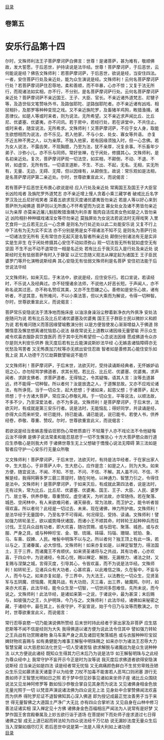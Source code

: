 <div class="menu"><a href="/lotus-sutra/#/table-of-contents">目录</a></div>
<hgroup>
  <h2>卷第五</h2>
  <h1>安乐行品第十四</h1>
</hgroup>
<p>
  尔时，文殊师利法王子菩萨摩诃萨白佛言：世尊！是诸菩萨，甚为难有，敬顺佛故，发大誓愿，于后恶世，护持读说是法华经。世尊！菩萨摩诃萨，于后恶世，云何能说是经？佛告文殊师利：若菩萨摩诃萨，于后恶世，欲说是经，当安住四法。一者，安住菩萨行处及亲近处，能为众生演说是经。文殊师利！云何名菩萨摩诃萨行处？若菩萨摩诃萨住忍辱地，柔和善顺，而不卒暴，心亦不惊；又复于法无所行，而观诸法如实相，亦不行，不分别，是名菩萨摩诃萨行处。云何名菩萨摩诃萨亲近处？菩萨摩诃萨不亲近国王、王子、大臣、官长。不亲近诸外道梵志、尼犍子等，及造世俗文笔赞咏外书，及路伽耶陀、逆路伽耶陀者。亦不亲近诸有凶戏、相扠相扑，及那罗等种种变现之戏。又不亲近旃陀罗，及畜猪羊鸡狗，畋猎渔捕，诸恶律仪。如是人等或时来者，则为说法，无所希望。又不亲近求声闻比丘、比丘尼、优婆塞、优婆夷，亦不问讯。若于房中，若经行处，若在讲堂中，不共住止。或时来者，随宜说法，无所希求。文殊师利！又菩萨摩诃萨，不应于女人身，取能生欲想相而为说法，亦不乐见。若入他家，不与小女、处女、寡女等共语。
  亦复不近五种不男之人，以为亲厚。不独入他家，若有因缘须独入时，但一心念佛。若为女人说法，不露齿笑，不现胸臆，乃至为法，犹不亲厚，况复余事。不乐畜年少弟子、沙弥小儿，亦不乐与同师。常好坐禅，在于闲处，修摄其心。文殊师利，是名初亲近处。复次，菩萨摩诃萨观一切法空，如实相，不颠倒，不动、不退、不转，如虚空，无所有性。一切语言道断，不生、不出、不起，无名、无相，实无所有，无量、无边，无碍、无障，但以因缘有，从颠倒生。故说：常乐观如是法相，是名菩萨摩诃萨第二亲近处。尔时，世尊欲重宣此义，而说偈言：
</p>
<div class="commentary">
  <span class="commentary__sentence">若有菩萨</span
  ><span class="commentary__sentence">于后恶世</span
  ><span class="commentary__sentence">无布畏心</span
  ><span class="commentary__sentence">欲说是经</span>
  <span class="commentary__sentence">应入行处</span
  ><span class="commentary__sentence">及亲近处</span>
  <span class="commentary__sentence">常离国王</span
  ><span class="commentary__sentence">及国王子</span
  ><span class="commentary__sentence">大臣官长</span
  ><span class="commentary__sentence">凶险戏者</span>
  <span class="commentary__sentence">及旃陀罗</span
  ><span class="commentary__sentence">外道梵志</span>
  <span class="commentary__sentence">亦不亲近</span
  ><span class="commentary__sentence">增上慢人</span
  ><span class="commentary__sentence">贪着小乘</span
  ><span class="commentary__sentence">三藏学者</span>
  <span class="commentary__sentence">破戒比丘</span
  ><span class="commentary__sentence">名字罗汉</span
  ><span class="commentary__sentence">及比丘尼</span
  ><span class="commentary__sentence">好戏笑者</span>
  <span class="commentary__sentence">深着五欲</span
  ><span class="commentary__sentence">求现灭度</span
  ><span class="commentary__sentence">诸优婆夷</span
  ><span class="commentary__sentence">皆勿亲近</span>
  <span class="commentary__sentence">若是人等</span
  ><span class="commentary__sentence">以好心来</span
  ><span class="commentary__sentence">到菩萨所</span
  ><span class="commentary__sentence">为闻佛道</span>
  <span class="commentary__sentence">菩萨则以</span
  ><span class="commentary__sentence">无所畏心</span
  ><span class="commentary__sentence">不怀希望</span
  ><span class="commentary__sentence">而为说法</span>
  <span class="commentary__sentence">寡女处女</span
  ><span class="commentary__sentence">及诸不男</span
  ><span class="commentary__sentence">皆勿亲近</span
  ><span class="commentary__sentence">以为亲厚</span>
  <span class="commentary__sentence">亦莫亲近</span
  ><span class="commentary__sentence">屠儿魁脍</span
  ><span class="commentary__sentence">畋猎渔捕</span
  ><span class="commentary__sentence">为利杀害</span>
  <span class="commentary__sentence">贩肉自活</span
  ><span class="commentary__sentence">炫卖女色</span
  ><span class="commentary__sentence">如是之人</span
  ><span class="commentary__sentence">皆勿亲近</span>
  <span class="commentary__sentence">凶险相扑</span
  ><span class="commentary__sentence">种种嬉戏</span
  ><span class="commentary__sentence">诸淫女等</span
  ><span class="commentary__sentence">尽勿亲近</span>
  <span class="commentary__sentence">莫独屏处</span
  ><span class="commentary__sentence">为女说法</span
  ><span class="commentary__sentence">若说法时</span
  ><span class="commentary__sentence">无得戏笑</span>
  <span class="commentary__sentence">入里乞食</span
  ><span class="commentary__sentence">将一比丘</span
  ><span class="commentary__sentence">若无比丘</span
  ><span class="commentary__sentence">一心念佛</span>
  <span class="commentary__sentence">是则名为</span
  ><span class="commentary__sentence">行处近处</span
  ><span class="commentary__sentence">以此二处</span
  ><span class="commentary__sentence">能安乐说</span>
  <span class="commentary__sentence">又复不行</span
  ><span class="commentary__sentence">上中下法</span
  ><span class="commentary__sentence">有为无为</span
  ><span class="commentary__sentence">实不实法</span>
  <span class="commentary__sentence">亦不分别</span
  ><span class="commentary__sentence">是男是女</span
  ><span class="commentary__sentence">不得诸法</span
  ><span class="commentary__sentence">不知不见</span>
  <span class="commentary__sentence">是则名为</span
  ><span class="commentary__sentence">菩萨行处</span
  ><span class="commentary__sentence">一切诸法</span
  ><span class="commentary__sentence">空无所有</span>
  <span class="commentary__sentence">无有常住</span
  ><span class="commentary__sentence">亦无起灭</span
  ><span class="commentary__sentence">是名智者</span
  ><span class="commentary__sentence">所亲近处</span>
  <span class="commentary__sentence">颠倒分别</span
  ><span class="commentary__sentence">诸法有无</span
  ><span class="commentary__sentence">是实非实</span
  ><span class="commentary__sentence">是生非生</span>
  <span class="commentary__sentence">在于闲处</span
  ><span class="commentary__sentence">修摄其心</span
  ><span class="commentary__sentence">安住不动</span
  ><span class="commentary__sentence">如须弥山</span>
  <span class="commentary__sentence">观一切法</span
  ><span class="commentary__sentence">皆无所有</span
  ><span class="commentary__sentence">犹如虚空</span
  ><span class="commentary__sentence">无有坚固</span>
  <span class="commentary__sentence">不生不出</span
  ><span class="commentary__sentence">不动不退</span
  ><span class="commentary__sentence">常住一相</span
  ><span class="commentary__sentence">是名近处</span>
  <span class="commentary__sentence">若有比丘</span
  ><span class="commentary__sentence">于我灭后</span
  ><span class="commentary__sentence">入是行处</span
  ><span class="commentary__sentence">及亲近处</span>
  <span class="commentary__sentence">说斯经时</span
  ><span class="commentary__sentence">无有怯弱</span
  ><span class="commentary__sentence">菩萨有时</span
  ><span class="commentary__sentence">入于静室</span>
  <span class="commentary__sentence">以正忆念</span
  ><span class="commentary__sentence">随义观法</span
  ><span class="commentary__sentence">从禅定起</span
  ><span class="commentary__sentence">为诸国王</span>
  <span class="commentary__sentence">王子臣民</span
  ><span class="commentary__sentence">婆罗门等</span
  ><span class="commentary__sentence">开化演畅</span
  ><span class="commentary__sentence">说斯经典</span>
  <span class="commentary__sentence">其心安隐</span
  ><span class="commentary__sentence">无有怯弱</span
  ><span class="commentary__sentence">文殊师利</span
  ><span class="commentary__sentence">是名菩萨</span>
  <span class="commentary__sentence">安住初法</span
  ><span class="commentary__sentence">能于后世</span
  ><span class="commentary__sentence">说法华经</span>
</div>
<p>
  又文殊师利，如来灭后，于末法中，欲说是经，应住安乐行。若口宣说，若读经时，不乐说人及经典过。亦不轻慢诸余法师，不说他人好恶长短。于声闻人，亦不称名说其过恶，亦不称名赞叹其美，又亦不生怨嫌之心。善修如是安乐心故，诸有听者，不逆其意，有所难问，不以小乘法答，但以大乘而为解说，令得一切种智。尔时，世尊欲重宣此义，而说偈言：
</p>
<div class="commentary">
  <span class="commentary__sentence">菩萨常乐</span
  ><span class="commentary__sentence">安隐说法</span
  ><span class="commentary__sentence">于清净地</span
  ><span class="commentary__sentence">而施床座</span>
  <span class="commentary__sentence">以油涂身</span
  ><span class="commentary__sentence">澡浴尘秽</span
  ><span class="commentary__sentence">着新净衣</span
  ><span class="commentary__sentence">内外俱净</span>
  <span class="commentary__sentence">安处法座</span
  ><span class="commentary__sentence">随问为说</span>
  <span class="commentary__sentence">若有比丘</span
  ><span class="commentary__sentence">及比丘尼</span
  ><span class="commentary__sentence">诸优婆塞</span
  ><span class="commentary__sentence">及优婆夷</span>
  <span class="commentary__sentence">国王王子</span
  ><span class="commentary__sentence">群臣士民</span
  ><span class="commentary__sentence">以微妙义</span
  ><span class="commentary__sentence">和颜为说</span>
  <span class="commentary__sentence">若有难问</span
  ><span class="commentary__sentence">随义而答</span
  ><span class="commentary__sentence">因缘譬喻</span
  ><span class="commentary__sentence">敷演分别</span>
  <span class="commentary__sentence">以是方便</span
  ><span class="commentary__sentence">皆使发心</span
  ><span class="commentary__sentence">渐渐增益</span
  ><span class="commentary__sentence">入于佛道</span>
  <span class="commentary__sentence">除懒惰意</span
  ><span class="commentary__sentence">及懈怠想</span
  ><span class="commentary__sentence">离诸忧恼</span
  ><span class="commentary__sentence">慈心说法</span>
  <span class="commentary__sentence">昼夜常说</span
  ><span class="commentary__sentence">无上道教</span
  ><span class="commentary__sentence">以诸因缘</span
  ><span class="commentary__sentence">无量譬喻</span>
  <span class="commentary__sentence">开示众生</span
  ><span class="commentary__sentence">咸令欢喜</span
  ><span class="commentary__sentence">衣服卧具</span
  ><span class="commentary__sentence">饮食医药</span>
  <span class="commentary__sentence">而于其中</span
  ><span class="commentary__sentence">无所希望</span
  ><span class="commentary__sentence">但一心念</span
  ><span class="commentary__sentence">说法因缘</span>
  <span class="commentary__sentence">愿成佛道</span
  ><span class="commentary__sentence">令众亦尔</span
  ><span class="commentary__sentence">是则大利</span
  ><span class="commentary__sentence">安乐供养</span>
  <span class="commentary__sentence">我灭度后</span
  ><span class="commentary__sentence">若有比丘</span
  ><span class="commentary__sentence">能演说斯</span
  ><span class="commentary__sentence">妙法华经</span>
  <span class="commentary__sentence">心无嫉恚</span
  ><span class="commentary__sentence">诸恼障碍</span
  ><span class="commentary__sentence">亦无忧愁</span
  ><span class="commentary__sentence">及骂詈者</span>
  <span class="commentary__sentence">又无怖畏</span
  ><span class="commentary__sentence">加刀杖等</span
  ><span class="commentary__sentence">亦无摈出</span
  ><span class="commentary__sentence">安住忍故</span>
  <span class="commentary__sentence">智者如是</span
  ><span class="commentary__sentence">善修其心</span
  ><span class="commentary__sentence">能住安乐</span
  ><span class="commentary__sentence">如我上说</span>
  <span class="commentary__sentence">其人功德</span
  ><span class="commentary__sentence">千万亿劫</span
  ><span class="commentary__sentence">算数譬喻</span
  ><span class="commentary__sentence">说不能尽</span>
</div>
<p>
  又文殊师利！菩萨摩诃萨，于后末世，法欲灭时，受持读诵斯经典者，无怀嫉妒谄诳之心，亦勿轻骂学佛道者，求其长短。若比丘、比丘尼、优婆塞、优婆夷，求声闻者、求辟支佛者、求菩萨道者，无得恼之，令其疑悔，语其人言：汝等去道甚远，终不能得一切种智。所以者何？汝是放逸之人，于道懈怠故。又亦不应戏论诸法，有所诤竞。当于一切众生，起大悲想；于诸如来，起慈父想；于诸菩萨，起大师想；于十方诸大菩萨，常应深心恭敬礼拜。于一切众生，平等说法，以顺法故，不多不少，乃至深爱法者，亦不为多说。文殊师利！是菩萨摩诃萨，于后末世，法欲灭时，有成就是第三安乐行者。说是法时，无能恼乱；得好同学，共读诵是经，亦得大众而来听受，听已能持，持已能诵，诵已能说，说已能书，若使人书，供养经卷，恭敬、尊重、赞叹。尔时，世尊欲重宣此义，而说偈言：
</p>
<div class="commentary">
  <span class="commentary__sentence">若欲说是经</span
  ><span class="commentary__sentence">当舍嫉恚慢</span
  ><span class="commentary__sentence">谄诳邪伪心</span
  ><span class="commentary__sentence">常修质直行</span>
  <span class="commentary__sentence">不轻蔑于人</span
  ><span class="commentary__sentence">亦不戏论法</span
  ><span class="commentary__sentence">不令他疑悔</span
  ><span class="commentary__sentence">云汝不得佛</span>
  <span class="commentary__sentence">是佛子说法</span
  ><span class="commentary__sentence">常柔和能忍</span
  ><span class="commentary__sentence">慈悲于一切</span
  ><span class="commentary__sentence">不生懈怠心</span>
  <span class="commentary__sentence">十方大菩萨</span
  ><span class="commentary__sentence">愍众故行道</span
  ><span class="commentary__sentence">应生恭敬心</span
  ><span class="commentary__sentence">是则我大师</span>
  <span class="commentary__sentence">于诸佛世尊</span
  ><span class="commentary__sentence">生无上父想</span
  ><span class="commentary__sentence">破于憍慢心</span
  ><span class="commentary__sentence">说法无障碍</span>
  <span class="commentary__sentence">第三法如是</span
  ><span class="commentary__sentence">智者应守护</span
  ><span class="commentary__sentence">一心安乐行</span
  ><span class="commentary__sentence">无量众所敬</span>
</div>
<p>
  又文殊师利！菩萨摩诃萨，于后末世，法欲灭时，有持是法华经者，于在家出家人中，生大慈心，于非菩萨人中，生大悲心，应作是念：如是之人，则为大失。如来方便，随宜说法，不闻、不知、不觉、不问、不信、不解。其人虽不问、不信、不解是经，我得阿耨多罗三藐三菩提时，随在何地，以神通力、智慧力引之，令得住是法中。文殊师利！是菩萨摩诃萨，于如来灭后，有成就此第四法者，说是法时，无有过失，常为比丘、比丘尼、优婆塞、优婆夷、国王、王子、大臣、人民、婆罗门、居士等，供养恭敬，尊重赞叹。虚空诸天，为听法故，亦常随侍。若在聚落、城邑、空闲林中，有人来欲难问者，诸天昼夜，常为法故，而卫护之，能令听者皆得欢喜。所以者何？此经是一切过去、未来、现在诸佛，神力所护故。文殊师利！是法华经于无量国中，乃至名字不可得闻，何况得见、受持、读诵。文殊师利！譬如强力转轮圣王，欲以威势降伏诸国，而诸小王不顺其命，时转轮王起种种兵而往讨伐。王见兵众战有功者，即大欢喜，随功赏赐，或与田宅、聚落、城邑，或与衣服、严身之具，或与种种珍宝、金、银、琉璃、砗磲、玛瑙、珊瑚、琥珀、象、马、车乘、奴婢、人民。唯髻中明珠不以与之。所以者何？独王顶上有此一珠，若以与之，王诸眷属，必大惊怪。文殊师利！如来亦复如是，以禅定智慧力，得法国土，王于三界，而诸魔王不肯顺伏。如来贤圣诸将与之共战，其有功者，心亦欢喜，于四众中，为说诸经，令其心悦，赐以禅定、解脱、无漏根力、诸法之财，又复赐与涅槃之城，言得灭度，引导其心，令皆欢喜，而不为说是法华经。文殊师利！如转轮王，见诸兵众有大功者，心甚欢喜，以此难信之珠，久在髻中，不妄与人，而今与之。如来亦复如是，于三界中，为大法王，以法教化一切众生，见贤圣军与五阴魔、烦恼魔、死魔共战，有大功勋，灭三毒，出三界，破魔网。尔时，如来亦大欢喜，此法华经，能令众生至一切智，一切世间多怨难信，先所未说，而今说之。文殊师利！此法华经，是诸如来第一之说，于诸说中，最为甚深；末后赐与，如彼强力之王，久护明珠，今乃与之。文殊师利！此法华经，诸佛如来秘密之藏，于诸经中，最在其上，长夜守护，不妄宣说，始于今日乃与汝等而敷演之。尔时，世尊欲重宣此义，而说偈言：
</p>
<div class="commentary">
  <span class="commentary__sentence">常行忍辱</span
  ><span class="commentary__sentence">哀愍一切</span
  ><span class="commentary__sentence">乃能演说</span
  ><span class="commentary__sentence">佛所赞经</span>
  <span class="commentary__sentence">后末世时</span
  ><span class="commentary__sentence">持此经者</span
  ><span class="commentary__sentence">于家出家</span
  ><span class="commentary__sentence">及非菩萨</span>
  <span class="commentary__sentence">应生慈悲</span
  ><span class="commentary__sentence">斯等不闻</span
  ><span class="commentary__sentence">不信是经</span
  ><span class="commentary__sentence">则为大失</span>
  <span class="commentary__sentence">我得佛道</span
  ><span class="commentary__sentence">以诸方便</span
  ><span class="commentary__sentence">为说此法</span
  ><span class="commentary__sentence">令住其中</span>
  <span class="commentary__sentence">譬如强力</span
  ><span class="commentary__sentence">转轮之王</span
  ><span class="commentary__sentence">兵战有功</span
  ><span class="commentary__sentence">赏赐诸物</span>
  <span class="commentary__sentence">象马车乘</span
  ><span class="commentary__sentence">严身之具</span
  ><span class="commentary__sentence">及诸田宅</span
  ><span class="commentary__sentence">聚落城邑</span>
  <span class="commentary__sentence">或与衣服</span
  ><span class="commentary__sentence">种种珍宝</span
  ><span class="commentary__sentence">奴婢财物</span
  ><span class="commentary__sentence">欢喜赐与</span>
  <span class="commentary__sentence">如有勇健</span
  ><span class="commentary__sentence">能为难事</span
  ><span class="commentary__sentence">王解髻中</span
  ><span class="commentary__sentence">明珠赐之</span>
  <span class="commentary__sentence">如来亦尔</span
  ><span class="commentary__sentence">为诸法王</span
  ><span class="commentary__sentence">忍辱大力</span
  ><span class="commentary__sentence">智慧宝藏</span>
  <span class="commentary__sentence">以大慈悲</span
  ><span class="commentary__sentence">如法化世</span
  ><span class="commentary__sentence">见一切人</span
  ><span class="commentary__sentence">受诸苦恼</span>
  <span class="commentary__sentence">欲求解脱</span
  ><span class="commentary__sentence">与诸魔战</span
  ><span class="commentary__sentence">为是众生</span
  ><span class="commentary__sentence">说种种法</span>
  <span class="commentary__sentence">以大方便</span
  ><span class="commentary__sentence">说此诸经</span>
  <span class="commentary__sentence">既知众生</span
  ><span class="commentary__sentence">得其力已</span
  ><span class="commentary__sentence">末后乃为</span
  ><span class="commentary__sentence">说是法华</span>
  <span class="commentary__sentence">如王解髻</span
  ><span class="commentary__sentence">明珠与之</span
  ><span class="commentary__sentence">此经为尊</span
  ><span class="commentary__sentence">众经中上</span>
  <span class="commentary__sentence">我常守护</span
  ><span class="commentary__sentence">不妄开示</span
  ><span class="commentary__sentence">今正是时</span
  ><span class="commentary__sentence">为汝等说</span>
  <span class="commentary__sentence">我灭度后</span
  ><span class="commentary__sentence">求佛道者</span
  ><span class="commentary__sentence">欲得安隐</span
  ><span class="commentary__sentence">演说斯经</span>
  <span class="commentary__sentence">应当亲近</span
  ><span class="commentary__sentence">如是四法</span>
  <span class="commentary__sentence">读是经者</span
  ><span class="commentary__sentence">常无忧恼</span>
  <span class="commentary__sentence">又无病痛</span
  ><span class="commentary__sentence">颜色鲜白</span
  ><span class="commentary__sentence">不生贫穷</span
  ><span class="commentary__sentence">卑贱丑陋</span>
  <span class="commentary__sentence">众生乐见</span
  ><span class="commentary__sentence">如慕贤圣</span
  ><span class="commentary__sentence">天诸童子</span
  ><span class="commentary__sentence">以为给使</span>
  <span class="commentary__sentence">刀杖不加</span
  ><span class="commentary__sentence">毒不能害</span
  ><span class="commentary__sentence">若人恶骂</span
  ><span class="commentary__sentence">口则闭塞</span>
  <span class="commentary__sentence">游行无畏</span
  ><span class="commentary__sentence">如师子王</span
  ><span class="commentary__sentence">智慧光明</span
  ><span class="commentary__sentence">如日之照</span>
  <span class="commentary__sentence">若于梦中</span
  ><span class="commentary__sentence">但见妙事</span
  ><span class="commentary__sentence">见诸如来</span
  ><span class="commentary__sentence">坐师子座</span>
  <span class="commentary__sentence">诸比丘众</span
  ><span class="commentary__sentence">围绕说法</span
  ><span class="commentary__sentence">又见龙神</span
  ><span class="commentary__sentence">阿修罗等</span>
  <span class="commentary__sentence">数如恒沙</span
  ><span class="commentary__sentence">恭敬合掌</span
  ><span class="commentary__sentence">自见其身</span
  ><span class="commentary__sentence">而为说法</span>
  <span class="commentary__sentence">又见诸佛</span
  ><span class="commentary__sentence">身相金色</span
  ><span class="commentary__sentence">放无量光</span
  ><span class="commentary__sentence">照于一切</span>
  <span class="commentary__sentence">以梵音声</span
  ><span class="commentary__sentence">演说诸法</span
  ><span class="commentary__sentence">佛为四众</span
  ><span class="commentary__sentence">说无上法</span>
  <span class="commentary__sentence">见身处中</span
  ><span class="commentary__sentence">合掌赞佛</span
  ><span class="commentary__sentence">闻法欢喜</span
  ><span class="commentary__sentence">而为供养</span>
  <span class="commentary__sentence">得陀罗尼</span
  ><span class="commentary__sentence">证不退智</span
  ><span class="commentary__sentence">佛知其心</span
  ><span class="commentary__sentence">深入佛道</span>
  <span class="commentary__sentence">即为授记</span
  ><span class="commentary__sentence">成最正觉</span
  ><span class="commentary__sentence">汝善男子</span
  ><span class="commentary__sentence">当于来世</span>
  <span class="commentary__sentence">得无量智</span
  ><span class="commentary__sentence">佛之大道</span
  ><span class="commentary__sentence">国土严净</span
  ><span class="commentary__sentence">广大无比</span>
  <span class="commentary__sentence">亦有四众</span
  ><span class="commentary__sentence">合掌听法</span>
  <span class="commentary__sentence">又见自身</span
  ><span class="commentary__sentence">在山林中</span
  ><span class="commentary__sentence">修习善法</span
  ><span class="commentary__sentence">证诸实相</span>
  <span class="commentary__sentence">深入禅定</span
  ><span class="commentary__sentence">见十方佛</span>
  <span class="commentary__sentence">诸佛身金色</span
  ><span class="commentary__sentence">百福相庄严</span
  ><span class="commentary__sentence">闻法为人说</span
  ><span class="commentary__sentence">常有是好梦</span>
  <span class="commentary__sentence">又梦作国王</span
  ><span class="commentary__sentence">舍宫殿眷属</span
  ><span class="commentary__sentence">及上妙五欲</span
  ><span class="commentary__sentence">行诣于道场</span>
  <span class="commentary__sentence">在菩提树下</span
  ><span class="commentary__sentence">而处师子座</span
  ><span class="commentary__sentence">求道过七日</span
  ><span class="commentary__sentence">得诸佛之智</span>
  <span class="commentary__sentence">成无上道已</span
  ><span class="commentary__sentence">起而转法轮</span
  ><span class="commentary__sentence">为四众说法</span
  ><span class="commentary__sentence">经千万亿劫</span>
  <span class="commentary__sentence">说无漏妙法</span
  ><span class="commentary__sentence">度无量众生</span
  ><span class="commentary__sentence">后当入涅槃</span
  ><span class="commentary__sentence">如烟尽灯灭</span>
  <span class="commentary__sentence">若后恶世中</span
  ><span class="commentary__sentence">说是第一法</span
  ><span class="commentary__sentence">是人得大利</span
  ><span class="commentary__sentence">如上诸功德</span>
</div>
<div class="menu"><a href="/lotus-sutra/#/table-of-contents">目录</a></div>
